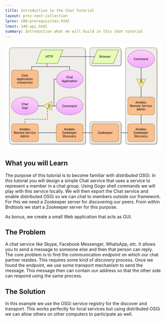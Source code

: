 ```yaml
---
title: Introduction to the Chat Tutorial
layout: prev-next-collection
lprev: 100-prerequisites.html
lnext: 140-api.html
summary: Introduction what we will build in this chat tutorial
---
```


![Chat Service](/img/tutorial_rsa/rsa-service-0.png)


## What you will Learn

The purpose of this tutorial is to become familiar with _distributed OSGi_. In this tutorial you will design a simple Chat service that uses a service to represent a member in a chat group. Using Gogo shell commands we will play with this service locally. We will then export the Chat service and enable distributed OSGi so we can chat to members outside our framework. For this we need a Zookeeper server for discovering our peers. From within Bndtools we start a Zookeeper server for this purpose.

As bonus, we create a small Web application that acts as GUI.

## The Problem

A chat service like Skype, Facebook Messenger, WhatsApp, etc. It allows you to send a message to someone else and then that person can reply. The core problem is to find the communication _endpoint_ on which our chat partner resides. This requires some kind of _discovery_ process. Once we found the endpoint, we use some transport mechanism to send the message. This message then can contain our address so that the other side can respond using the same process.

## The Solution

In this example we use the OSGi service registry for the discover and transport. This works perfectly for local services but using distributed OSGi we can allow others on other computers to participate as well.   


